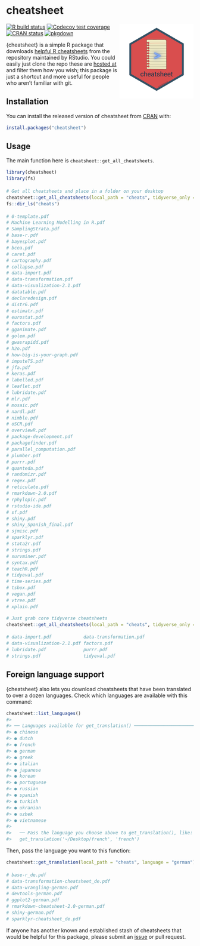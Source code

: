 
<!-- README.md is generated from README.Rmd. Please edit that file -->

# cheatsheet

<img src='https://github.com/bradlindblad/cheatsheet/blob/main/fig/logo.png?raw=true' align="right" height="200" />

<!-- badges: start -->

[![R build
status](https://github.com/bradlindblad/cheatsheet/workflows/R-CMD-check/badge.svg)](https://github.com/bradlindblad/cheatsheet/actions)
[![Codecov test
coverage](https://codecov.io/gh/bradlindblad/cheatsheet/branch/main/graph/badge.svg)](https://codecov.io/gh/bradlindblad/cheatsheet?branch=main)
[![CRAN
status](https://www.r-pkg.org/badges/version/cheatsheet)](https://CRAN.R-project.org/package=cheatsheet)
[![pkgdown](https://github.com/bradlindblad/cheatsheet/actions/workflows/pkgdown.yaml/badge.svg)](https://github.com/bradlindblad/cheatsheet/actions/workflows/pkgdown.yaml)
<!-- badges: end -->

{cheatsheet} is a simple R package that downloads [helpful R
cheatsheets](https://www.rstudio.com/resources/cheatsheets/) from the
repository maintained by RStudio. You could easily just clone the repo
these are [hosted at](https://github.com/rstudio/cheatsheets) and filter
them how you wish; this package is just a shortcut and more useful for
people who aren’t familiar with git.

## Installation

You can install the released version of cheatsheet from
[CRAN](https://CRAN.R-project.org) with:

``` r
install.packages("cheatsheet")
```

## Usage

The main function here is `cheatsheet::get_all_cheatsheets`.

``` r
library(cheatsheet)
library(fs)

# Get all cheatsheets and place in a folder on your desktop
cheatsheet::get_all_cheatsheets(local_path = "cheats", tidyverse_only = FALSE)
fs::dir_ls("cheats")

# 0-template.pdf
# Machine Learning Modelling in R.pdf
# SamplingStrata.pdf
# base-r.pdf
# bayesplot.pdf
# bcea.pdf
# caret.pdf
# cartography.pdf
# collapse.pdf
# data-import.pdf
# data-transformation.pdf
# data-visualization-2.1.pdf
# datatable.pdf
# declaredesign.pdf
# distr6.pdf
# estimatr.pdf
# eurostat.pdf
# factors.pdf
# gganimate.pdf
# golem.pdf
# gwasrapidd.pdf
# h2o.pdf
# how-big-is-your-graph.pdf
# imputeTS.pdf
# jfa.pdf
# keras.pdf
# labelled.pdf
# leaflet.pdf
# lubridate.pdf
# mlr.pdf
# mosaic.pdf
# nardl.pdf
# nimble.pdf
# oSCR.pdf
# overviewR.pdf
# package-development.pdf
# packagefinder.pdf
# parallel_computation.pdf
# plumber.pdf
# purrr.pdf
# quanteda.pdf
# randomizr.pdf
# regex.pdf
# reticulate.pdf
# rmarkdown-2.0.pdf
# rphylopic.pdf
# rstudio-ide.pdf
# sf.pdf
# shiny.pdf
# shiny_Spanish_final.pdf
# sjmisc.pdf
# sparklyr.pdf
# stata2r.pdf
# strings.pdf
# survminer.pdf
# syntax.pdf
# teachR.pdf
# tidyeval.pdf
# time-series.pdf
# tsbox.pdf
# vegan.pdf
# vtree.pdf
# xplain.pdf
```

``` r
# Just grab core tidyverse cheatsheets
cheatsheet::get_all_cheatsheets(local_path = "cheats", tidyverse_only = TRUE)

# data-import.pdf            data-transformation.pdf    
# data-visualization-2.1.pdf factors.pdf                
# lubridate.pdf              purrr.pdf                  
# strings.pdf                tidyeval.pdf 
```

## Foreign language support

{cheatsheet} also lets you download cheatsheets that have been
translated to over a dozen languages. Check which languages are
available with this command:

``` r
cheatsheet::list_languages()
#> 
#> ── Languages available for get_translation() ───────────────────────────────────
#> ● chinese
#> ● dutch
#> ● french
#> ● german
#> ● greek
#> ● italian
#> ● japanese
#> ● korean
#> ● portuguese
#> ● russian
#> ● spanish
#> ● turkish
#> ● ukranian
#> ● uzbek
#> ● vietnamese
#> 
#>   ── Pass the language you choose above to get_translation(), like:
#>   get_translation('~/Desktop/french', 'french')
```

Then, pass the language you want to this function:

``` r
cheatsheet::get_translation(local_path = "cheats", language = "german")

# base-r_de.pdf
# data-transformation-cheatsheet_de.pdf
# data-wrangling-german.pdf
# devtools-german.pdf
# ggplot2-german.pdf
# rmarkdown-cheatsheet-2.0-german.pdf
# shiny-german.pdf
# sparklyr-cheatsheet_de.pdf
```

If anyone has another known and established stash of cheatsheets that
would be helpful for this package, please submit an
[issue](https://github.com/bradlindblad/cheatsheet/issues) or pull
request.
